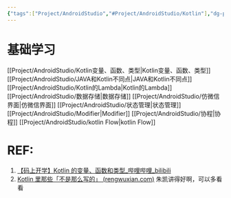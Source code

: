 ```yaml
---
{"tags":["Project/AndroidStudio","#Project/AndroidStudio/Kotlin"],"dg-publish":true,"permalink":"/Project/AndroidStudio/Kotlin代码学习/","dgPassFrontmatter":true}
---
```


# 基础学习
[[Project/AndroidStudio/Kotlin变量、函数、类型\|Kotlin变量、函数、类型]]
[[Project/AndroidStudio/JAVA和Kotlin不同点\|JAVA和Kotlin不同点]]
[[Project/AndroidStudio/Kotlin的Lambda\|Kotlin的Lambda]]
[[Project/AndroidStudio/数据存储\|数据存储]]
[[Project/AndroidStudio/仿微信界面\|仿微信界面]]
[[Project/AndroidStudio/状态管理\|状态管理]]
[[Project/AndroidStudio/Modifier\|Modifier]]
[[Project/AndroidStudio/协程\|协程]]
[[Project/AndroidStudio/kotlin Flow\|kotlin Flow]]

# REF:
1. [【码上开学】Kotlin 的变量、函数和类型_哔哩哔哩_bilibili](https://www.bilibili.com/video/BV1x4411o7Wy/?spm_id_from=333.788&vd_source=ed636aea03b32e53457a090439165487)
2. [Kotlin 里那些「不是那么写的」 (rengwuxian.com)](https://rengwuxian.com/kotlin-basic-2/) 朱凯讲得好啊，可以多看看
